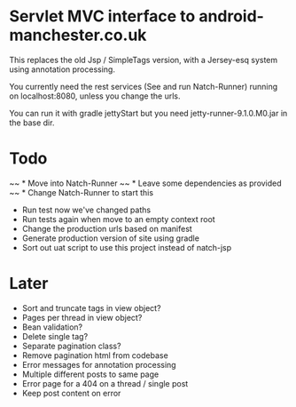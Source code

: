 Servlet MVC interface to android-manchester.co.uk
=================================================
 
This replaces the old Jsp / SimpleTags version, with a Jersey-esq system using annotation processing.

You currently need the rest services (See and run Natch-Runner) running on localhost:8080, unless you change the urls.

You can run it with gradle jettyStart but you need jetty-runner-9.1.0.M0.jar in the base dir.

Todo
====

~~ * Move into Natch-Runner
~~ * Leave some dependencies as provided
~~ * Change Natch-Runner to start this
* Run test now we've changed paths
* Run tests again when move to an empty context root
* Change the production urls based on manifest
* Generate production version of site using gradle
* Sort out uat script to use this project instead of natch-jsp

Later
=====

* Sort and truncate tags in view object?
* Pages per thread in view object?
* Bean validation?
* Delete single tag?
* Separate pagination class?
* Remove pagination html from codebase
* Error messages for annotation processing
* Multiple different posts to same page
* Error page for a 404 on a thread / single post
* Keep post content on error
